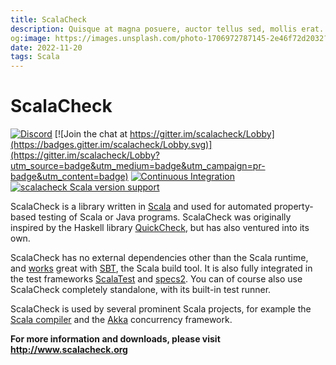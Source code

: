 ```yaml
---
title: ScalaCheck
description: Quisque at magna posuere, auctor tellus sed, mollis erat. Pellentesque posuere non nulla sed dictum. Suspendisse ultricies massa enim, pulvinar luctus orci porttitor sed. Integer commodo lectus sed nunc hendrerit imperdiet. Integer interdum eu nibh sed sollicitudin. Donec in quam in ante consequat bibendum. Proin mattis leo et risus auctor, eget semper leo lacinia. Duis sem justo, vulputate quis tellus a, dapibus euismod tellus.
og:image: https://images.unsplash.com/photo-1706972787145-2e46f72d2032?q=80&w=2520&auto=format&fit=crop&ixlib=rb-4.0.3&ixid=M3wxMjA3fDB8MHxwaG90by1wYWdlfHx8fGVufDB8fHx8fA%3D%3D
date: 2022-11-20
tags: Scala
---
```


# ScalaCheck

[![Discord](https://img.shields.io/discord/632277896739946517.svg?label=&logo=discord&logoColor=ffffff&color=404244&labelColor=6A7EC2)](https://discord.gg/wQB9Xu422S)
[![Join the chat at https://gitter.im/scalacheck/Lobby](https://badges.gitter.im/scalacheck/Lobby.svg)](https://gitter.im/scalacheck/Lobby?utm_source=badge&utm_medium=badge&utm_campaign=pr-badge&utm_content=badge)
[![Continuous Integration](https://github.com/typelevel/scalacheck/actions/workflows/ci.yml/badge.svg)](https://github.com/typelevel/scalacheck/actions/workflows/ci.yml)
[![scalacheck Scala version support](https://index.scala-lang.org/typelevel/scalacheck/scalacheck/latest-by-scala-version.svg)](https://index.scala-lang.org/typelevel/scalacheck/scalacheck)


ScalaCheck is a library written in [Scala](http://www.scala-lang.org/) and
used for automated property-based testing of Scala or Java programs.
ScalaCheck was originally inspired by the Haskell library
[QuickCheck](http://hackage.haskell.org/package/QuickCheck), but has also
ventured into its own.

ScalaCheck has no external dependencies other than the Scala runtime, and
[works](http://www.scalacheck.org/download.html#sbt) great with [SBT](http://www.scala-sbt.org/), the
Scala build tool. It is also fully integrated in the test frameworks
[ScalaTest](http://www.scalatest.org/) and
[specs2](http://etorreborre.github.com/specs2/). You can of course also use
ScalaCheck completely standalone, with its built-in test runner.

ScalaCheck is used by several prominent Scala projects, for example the [Scala
compiler](http://www.scala-lang.org/) and the [Akka](http://akka.io/)
concurrency framework.

**For more information and downloads, please visit http://www.scalacheck.org**
